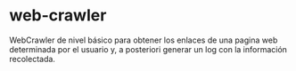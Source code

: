 # web-crawler
WebCrawler de nivel básico para obtener los enlaces de una pagina web determinada por el usuario y, a posteriori generar un log con la información recolectada.

